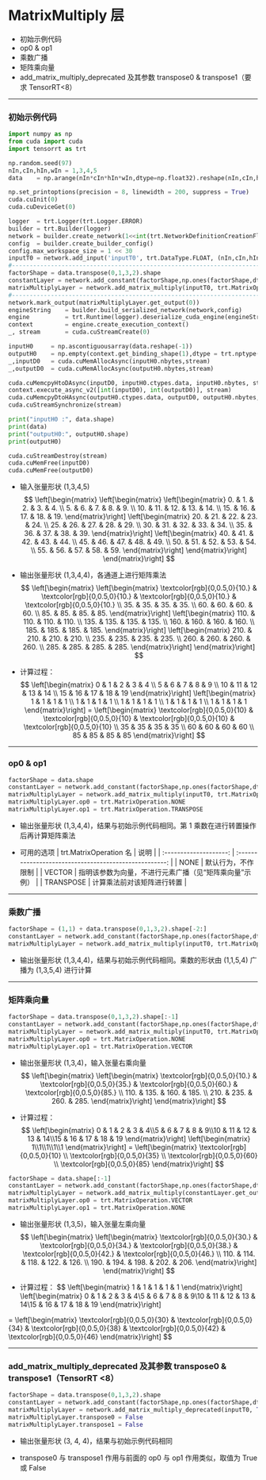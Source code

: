 # MatrixMultiply 层
+ 初始示例代码
+ op0 & op1
+ 乘数广播
+ 矩阵乘向量
+ add_matrix_multiply_deprecated 及其参数 transpose0 & transpose1（要求 TensorRT<8）

---
### 初始示例代码
```python
import numpy as np
from cuda import cuda
import tensorrt as trt

np.random.seed(97)
nIn,cIn,hIn,wIn = 1,3,4,5                                                                           # 输入张量 NCHW
data    = np.arange(nIn*cIn*hIn*wIn,dtype=np.float32).reshape(nIn,cIn,hIn,wIn)                              # 输入张量 HWC

np.set_printoptions(precision = 8, linewidth = 200, suppress = True)
cuda.cuInit(0)
cuda.cuDeviceGet(0)

logger  = trt.Logger(trt.Logger.ERROR)
builder = trt.Builder(logger)
network = builder.create_network(1<<int(trt.NetworkDefinitionCreationFlag.EXPLICIT_BATCH))
config  = builder.create_builder_config()
config.max_workspace_size = 1 << 30
inputT0 = network.add_input('inputT0', trt.DataType.FLOAT, (nIn,cIn,hIn,wIn))
#---------------------------------------------------------------------------------------------------# 替换部分
factorShape = data.transpose(0,1,3,2).shape
constantLayer = network.add_constant(factorShape,np.ones(factorShape,dtype=np.float32))
matrixMultiplyLayer = network.add_matrix_multiply(inputT0, trt.MatrixOperation.NONE, constantLayer.get_output(0), trt.MatrixOperation.NONE)
#---------------------------------------------------------------------------------------------------# 替换部分
network.mark_output(matrixMultiplyLayer.get_output(0))
engineString    = builder.build_serialized_network(network,config)
engine          = trt.Runtime(logger).deserialize_cuda_engine(engineString)
context         = engine.create_execution_context()
_, stream       = cuda.cuStreamCreate(0)

inputH0     = np.ascontiguousarray(data.reshape(-1))
outputH0    = np.empty(context.get_binding_shape(1),dtype = trt.nptype(engine.get_binding_dtype(1)))
_,inputD0   = cuda.cuMemAllocAsync(inputH0.nbytes,stream)
_,outputD0  = cuda.cuMemAllocAsync(outputH0.nbytes,stream)

cuda.cuMemcpyHtoDAsync(inputD0, inputH0.ctypes.data, inputH0.nbytes, stream)
context.execute_async_v2([int(inputD0), int(outputD0)], stream)
cuda.cuMemcpyDtoHAsync(outputH0.ctypes.data, outputD0, outputH0.nbytes, stream)
cuda.cuStreamSynchronize(stream)

print("inputH0 :", data.shape)
print(data)
print("outputH0:", outputH0.shape)
print(outputH0)

cuda.cuStreamDestroy(stream)
cuda.cuMemFree(inputD0)
cuda.cuMemFree(outputD0)
```

+ 输入张量形状 (1,3,4,5)
$$
\left[\begin{matrix}
    \left[\begin{matrix}
        \left[\begin{matrix}
             0. &  1. &  2. &  3. &  4. \\
             5. &  6. &  7. &  8. &  9. \\
            10. & 11. & 12. & 13. & 14. \\
            15. & 16. & 17. & 18. & 19.
        \end{matrix}\right]
        \left[\begin{matrix}
            20. & 21. & 22. & 23. & 24. \\
            25. & 26. & 27. & 28. & 29. \\
            30. & 31. & 32. & 33. & 34. \\
            35. & 36. & 37. & 38. & 39.
        \end{matrix}\right]
        \left[\begin{matrix}
            40. & 41. & 42. & 43. & 44. \\
            45. & 46. & 47. & 48. & 49. \\
            50. & 51. & 52. & 53. & 54. \\
            55. & 56. & 57. & 58. & 59.
        \end{matrix}\right]
    \end{matrix}\right]
\end{matrix}\right]
$$

+ 输出张量形状 (1,3,4,4)，各通道上进行矩阵乘法
$$
\left[\begin{matrix}
    \left[\begin{matrix}
         \textcolor[rgb]{0,0.5,0}{10.} & \textcolor[rgb]{0,0.5,0}{10.} & \textcolor[rgb]{0,0.5,0}{10.} & \textcolor[rgb]{0,0.5,0}{10.} \\
         35. & 35. & 35. & 35. \\
         60. & 60. & 60. & 60. \\
         85. & 85. & 85. & 85.
    \end{matrix}\right]
    \left[\begin{matrix}
        110. & 110. & 110. & 110. \\
        135. & 135. & 135. & 135. \\
        160. & 160. & 160. & 160. \\
        185. & 185. & 185. & 185.
    \end{matrix}\right]
    \left[\begin{matrix}
        210. & 210. & 210. & 210. \\
        235. & 235. & 235. & 235. \\
        260. & 260. & 260. & 260. \\
        285. & 285. & 285. & 285.
    \end{matrix}\right]
\end{matrix}\right]
$$

+ 计算过程：
$$
\left[\begin{matrix}
  0 & 1 & 2 & 3 & 4 \\ 5 & 6 & 7 & 8 & 9 \\ 10 & 11 & 12 & 13 & 14 \\ 15 & 16 & 17 & 18 & 19
\end{matrix}\right]
\left[\begin{matrix}
  1 & 1 & 1 & 1 \\ 1 & 1 & 1 & 1 \\ 1 & 1 & 1 & 1 \\ 1 & 1 & 1 & 1 \\ 1 & 1 & 1 & 1
\end{matrix}\right]
=
\left[\begin{matrix}
  \textcolor[rgb]{0,0.5,0}{10} & \textcolor[rgb]{0,0.5,0}{10} & \textcolor[rgb]{0,0.5,0}{10} & \textcolor[rgb]{0,0.5,0}{10} \\ 35 & 35 & 35 & 35 \\ 60 & 60 & 60 & 60 \\ 85 & 85 & 85 & 85
\end{matrix}\right]
$$

---
### op0 & op1
```python
factorShape = data.shape
constantLayer = network.add_constant(factorShape,np.ones(factorShape,dtype=np.float32))
matrixMultiplyLayer = network.add_matrix_multiply(inputT0, trt.MatrixOperation.NONE, constantLayer.get_output(0), trt.MatrixOperation.NONE)
matrixMultiplyLayer.op0 = trt.MatrixOperation.NONE                                                  # 重设第 0 乘数的预处理，默认值 trt.MatrixOperation.NONE
matrixMultiplyLayer.op1 = trt.MatrixOperation.TRANSPOSE                                             # 重设第 1 乘数的预处理，默认值 trt.MatrixOperation.NONE                                                                                                # 这里的 constantayer.get_output(0) 是初始示例代码的转置版本，在 matrixMultiplyLayer 中再转置一次恢复
```

+ 输出张量形状 (1,3,4,4)，结果与初始示例代码相同。第 1 乘数在进行转置操作后再计算矩阵乘法

+ 可用的选项
| trt.MatrixOperation 名 |                          说明                          |
| :--------------------: | :----------------------------------------------------: |
|          NONE          |                   默认行为，不作限制                   |
|         VECTOR         | 指明该参数为向量，不进行元素广播（见“矩阵乘向量”示例） |
|       TRANSPOSE        |               计算乘法前对该矩阵进行转置               |

---
### 乘数广播
```python
factorShape = (1,1) + data.transpose(0,1,3,2).shape[-2:]
constantLayer = network.add_constant(factorShape,np.ones(factorShape,dtype=np.float32))
matrixMultiplyLayer = network.add_matrix_multiply(inputT0, trt.MatrixOperation.NONE, constantLayer.get_output(0), trt.MatrixOperation.NONE)
```

+ 输出张量形状 (1,3,4,4)，结果与初始示例代码相同。乘数的形状由 (1,1,5,4) 广播为 (1,3,5,4) 进行计算

---
### 矩阵乘向量
```python
factorShape = data.transpose(0,1,3,2).shape[:-1]                                                    # 向量比矩阵少一维
constantLayer = network.add_constant(factorShape,np.ones(factorShape,dtype=np.float32))
matrixMultiplyLayer = network.add_matrix_multiply(inputT0, trt.MatrixOperation.NONE, constantLayer.get_output(0), trt.MatrixOperation.NONE)
matrixMultiplyLayer.op0 = trt.MatrixOperation.NONE
matrixMultiplyLayer.op1 = trt.MatrixOperation.VECTOR
```

+ 输出张量形状 (1,3,4)，输入张量右乘向量
$$
\left[\begin{matrix}
    \left[\begin{matrix}
        \textcolor[rgb]{0,0.5,0}{10.} & \textcolor[rgb]{0,0.5,0}{35.} & \textcolor[rgb]{0,0.5,0}{60.} & \textcolor[rgb]{0,0.5,0}{85.} \\
        110. & 135. & 160. & 185. \\
        210. & 235. & 260. & 285.
    \end{matrix}\right]
\end{matrix}\right]
$$

+ 计算过程：
$$
\left[\begin{matrix}
  0 & 1 & 2 & 3 & 4\\5 & 6 & 7 & 8 & 9\\10 & 11 & 12 & 13 & 14\\15 & 16 & 17 & 18 & 19
\end{matrix}\right]
\left[\begin{matrix}
  1\\1\\1\\1\\1
\end{matrix}\right]
=
\left[\begin{matrix}
  \textcolor[rgb]{0,0.5,0}{10} \\ \textcolor[rgb]{0,0.5,0}{35} \\ \textcolor[rgb]{0,0.5,0}{60} \\ \textcolor[rgb]{0,0.5,0}{85}
\end{matrix}\right]
$$

```python
factorShape = data.shape[:-1]
constantLayer = network.add_constant(factorShape,np.ones(factorShape,dtype=np.float32))
matrixMultiplyLayer = network.add_matrix_multiply(constantLayer.get_output(0), trt.MatrixOperation.NONE, inputT0, trt.MatrixOperation.NONE)
matrixMultiplyLayer.op0 = trt.MatrixOperation.VECTOR
matrixMultiplyLayer.op1 = trt.MatrixOperation.NONE
```

+ 输出张量形状 (1,3,5)，输入张量左乘向量
$$
\left[\begin{matrix}
    \left[\begin{matrix}
        \textcolor[rgb]{0,0.5,0}{30.} & \textcolor[rgb]{0,0.5,0}{34.} & \textcolor[rgb]{0,0.5,0}{38.} & \textcolor[rgb]{0,0.5,0}{42.} & \textcolor[rgb]{0,0.5,0}{46.} \\
        110. & 114. & 118. & 122. & 126. \\
        190. & 194. & 198. & 202. & 206.
    \end{matrix}\right]
\end{matrix}\right]
$$

+ 计算过程：
$$
\left[\begin{matrix}
  1 & 1 & 1 & 1 & 1
\end{matrix}\right]
\left[\begin{matrix}
  0 & 1 & 2 & 3 & 4\\5 & 6 & 7 & 8 & 9\\10 & 11 & 12 & 13 & 14\\15 & 16 & 17 & 18 & 19
\end{matrix}\right]

=
\left[\begin{matrix}
  \textcolor[rgb]{0,0.5,0}{30} & \textcolor[rgb]{0,0.5,0}{34} & \textcolor[rgb]{0,0.5,0}{38} & \textcolor[rgb]{0,0.5,0}{42} & \textcolor[rgb]{0,0.5,0}{46}
\end{matrix}\right]
$$

---
### add_matrix_multiply_deprecated 及其参数 transpose0 & transpose1（TensorRT <8）
```python
factorShape = data.transpose(0,1,3,2).shape
constantLayer = network.add_constant(factorShape,np.ones(factorShape,dtype=np.float32))
matrixMultiplyLayer = network.add_matrix_multiply_deprecated(inputT0, True, constantLayer.get_output(0), True)
matrixMultiplyLayer.transpose0 = False                                                            　 # 重设乘数是否转置
matrixMultiplyLayer.transpose1 = False
```

+ 输出张量形状 (3, 4, 4)，结果与初始示例代码相同

+ transpose0 与 transpose1 作用与前面的 op0 与 op1 作用类似，取值为 True 或 False

